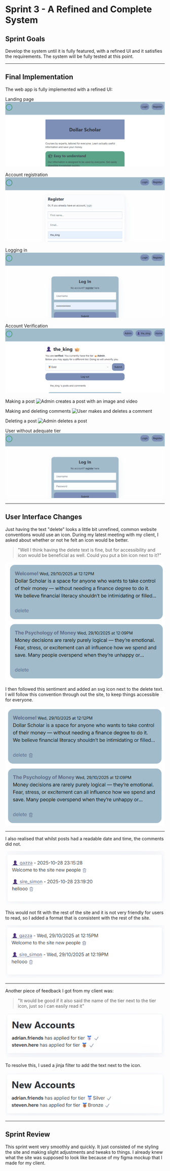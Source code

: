 # Sprint 3 - A Refined and Complete System


## Sprint Goals

Develop the system until it is fully featured, with a refined UI and it satisfies the requirements. The system will be fully tested at this point.


---

## Final Implementation

The web app is fully implemented with a refined UI:

Landing page
![The landing page](screenshots/UI-landing.gif)

Account registration
![Making an account](screenshots/UI-registration.gif)

Logging in
![Logging in](screenshots/UI-login.gif)

Account Verification
![Admin verifies a user](screenshots/UI-verification.gif)

Making a post
![Admin creates a post with an image and video](screenshots/UI-post.gif)

Making and deleting comments
![User makes and deletes a comment](screenshots/UI-comment.gif)

Deleting a post
![Admin deletes a post](screenshots/UI-delete.gif)

User without adequate tier
![User logs in and does not have a high enough tier to see some posts](screenshots/UI-tier.gif)

---

## User Interface Changes

Just having the text "delete" looks a little bit unrefined, common website conventions would use an icon. During my latest meeting with my client, I asked about whether or not he felt an icon would be better.

> "Well I think having the delete text is fine, but for accessibility and icon would be beneficial as well. Could you put a bin icon next to it?"

![Posts without delete icon](screenshots/UI-post1.png)

I then followed this sentiment and added an svg icon next to the delete text. I will follow this convention through out the site, to keep things accessible for everyone.

![Posts with delete icon](screenshots/UI-post2.png)


---

I also realised that whilst posts had a readable date and time, the comments did not. 

![Comments without readable dates](screenshots/UI-comments1.png)

This would not fit with the rest of the site and it is not very friendly for users to read, so I added a format that is consistent with the rest of the site.

![Comments with readable dates](screenshots/UI-comments2.png)


---


Another piece of feedback I got from my client was:

> "It would be good if it also said the name of the tier next to the tier icon, just so I can easily read it"

![Admin dash with just icons](screenshots/UI-admin1.png)

To resolve this, I used a jinja filter to add the text next to the icon.

![Admin dash with text and icons](screenshots/UI-admin2.png)


---

## Sprint Review

This sprint went very smoothly and quickly. It just consisted of me styling the site and making slight adjustments and tweaks to things. I already knew what the site was supposed to look like because of my figma mockup that I made for my client.

